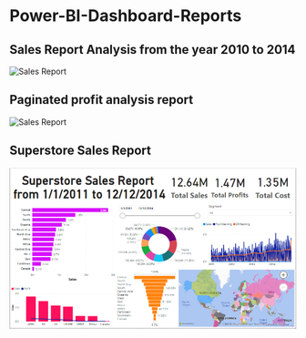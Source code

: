 # Power-BI-Dashboard-Reports

## Sales Report Analysis from the year 2010 to 2014

![Sales Report](https://github.com/daniel-obare/Power-BI-Dashboard-Reports/blob/main/dashboard.PNG)

## Paginated profit analysis report

![Sales Report](https://github.com/daniel-obare/Power-BI-Dashboard-Reports/blob/main/page%201.PNG)

## Superstore Sales Report

![Superstore overview](https://github.com/daniel-obare/Dashboard-Reports/blob/main/superstore_overview.PNG)
